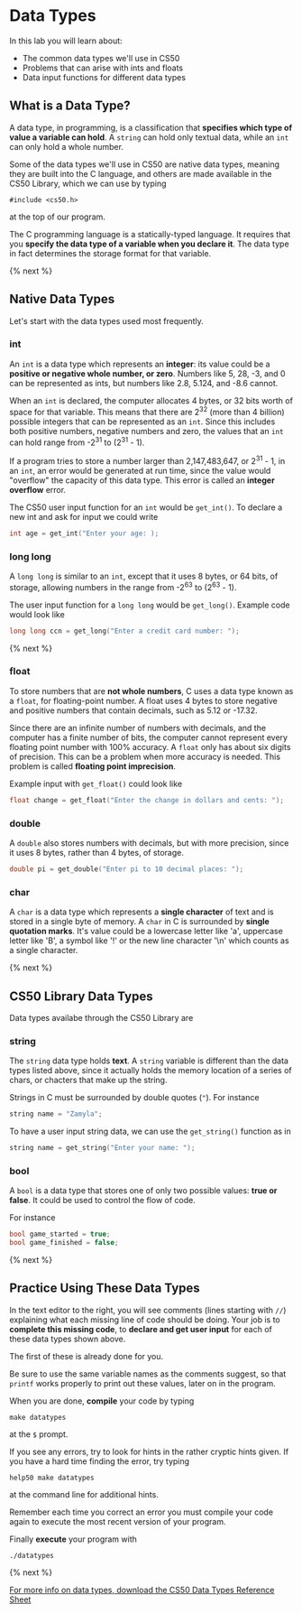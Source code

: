 # Data Types

In this lab you will learn about:

- The common data types we'll use in CS50
- Problems that can arise with ints and floats
- Data input functions for different data types

## What is a Data Type?

A data type, in programming, is a classification that **specifies which type of value a variable can hold**. A `string` can hold only textual data, while an `int` can only hold a whole number.

Some of the data types we'll use in CS50 are native data types, meaning they are built into the C language, and others are made available in the CS50 Library, which we can use by typing

```
#include <cs50.h>
```

at the top of our program.

The C programming language is a statically-typed language. It requires that you **specify the data type of a variable when you declare it**. The data type in fact determines the storage format for that variable. 

{% next %}

## Native Data Types

Let's start with the data types used most frequently.

### int

An `int` is a data type which represents an **integer**: its value could be a **positive or negative whole number, or zero**. Numbers like 5, 28, -3, and 0 can be represented as ints, but numbers like 2.8, 5.124, and -8.6 cannot. 

When an `int` is declared, the computer allocates 4 bytes, or 32 bits worth of space for that variable. This means that there are 2<sup>32</sup> (more than 4 billion) possible integers that can be represented as an `int`. Since this includes both positive numbers, negative numbers and zero, the values that an `int` can hold range from -2<sup>31</sup> to (2<sup>31</sup> - 1).

If a program tries to store a number larger than 2,147,483,647, or 2<sup>31</sup> - 1, in an `int`, an error would be generated at run time, since the value would "overflow" the capacity of this data type. This error is called an **integer overflow** error.

The CS50 user input function for an `int` would be `get_int()`. To declare a new int and ask for input we could write

```c
int age = get_int("Enter your age: );
```

### long long

A `long long` is similar to an `int`, except that it uses 8 bytes, or 64 bits, of storage, allowing numbers in the range from -2<sup>63</sup> to (2<sup>63</sup> - 1).

The user input function for a `long long` would be `get_long()`. Example code would look like

```c
long long ccn = get_long("Enter a credit card number: ");
```

{% next %}

### float

To store numbers that are **not whole numbers**, C uses a data type known as a `float`, for floating-point number. A float uses 4 bytes to store negative and positive numbers that contain decimals, such as 5.12 or -17.32. 

Since there are an infinite number of numbers with decimals, and the computer has a finite number of bits, the computer cannot represent every floating point number with 100% accuracy. A `float` only has about six digits of precision. This can be a problem when more accuracy is needed. This problem is called **floating point imprecision**.

Example input with `get_float()` could look like

```c
float change = get_float("Enter the change in dollars and cents: ");
```

### double

A `double` also stores numbers with decimals, but with more precision, since it uses 8 bytes, rather than 4 bytes, of storage.

```c
double pi = get_double("Enter pi to 10 decimal places: ");
```

### char

A `char` is a data type which represents a **single character** of text and is stored in a single byte of memory. A `char` in C is surrounded by **single quotation marks**.  It's value could be a lowercase letter like 'a', uppercase letter like 'B', a symbol like '!' or the new line character '\n' which counts as a single character.

{% next %}

## CS50 Library Data Types

Data types availabe through the CS50 Library are

### string

The `string` data type holds **text**. A `string` variable is different than the data types listed above, since it actually holds the memory location of a series of chars, or chacters that make up the string. 

Strings in C must be surrounded by double quotes (`"`). For instance

```c
string name = "Zamyla";
```

To have a user input string data, we can use the `get_string()` function as in

```c
string name = get_string("Enter your name: ");
```

### bool

A `bool` is a data type that stores one of only two possible values: **true or false**. It could be used to control the flow of code.

For instance

```c
bool game_started = true;
bool game_finished = false;
```
<!--
{% spoiler "More on Data Types" %}

{% video https://www.youtube.com/watch?v=Fc9htmvVZ9U %}

{% endspoiler %}
-->

{% next %}

## Practice Using These Data Types

In the text editor to the right, you will see comments (lines starting with `//`) explaining what each missing line of code should be doing. Your job is to **complete this missing code**, to **declare and get user input** for each of these data types shown above. 

The first of these is already done for you.

Be sure to use the same variable names as the comments suggest, so that `printf` works properly to print out these values, later on in the program.

When you are done, **compile** your code by typing

```
make datatypes
```

at the `$` prompt.

If you see any errors, try to look for hints in the rather cryptic hints given. If you have a hard time finding the error, try typing

```
help50 make datatypes
```
at the command line for additional hints.

Remember each time you correct an error you must compile your code again to execute the most recent version of your program.

Finally **execute** your program with

```
./datatypes
```

{% next %}

<!-- 

## Testing

### Correctness

Before turning in your solution, be sure to test the correctness of your program with check50, by executing the below.

```
check50 <slug goes here>
```
  
### Style

If you pass all the check50 test cases, and get all green smiley faces, try checking style50, as with:

```
style50 datatypes.c
```

When your program compiles and passes the style test, you have completed Data Types!

## Submit

To submit your code, execute

```
submit50 <slug>
```

Your submission should be graded for corretness and style withing a few minutes on [cs50.me](https://cs50.me/) -->

[For more info on data types, download the CS50 Data Types Reference Sheet](https://ap.cs50.school/assets/pdfs/unit1/data_types.pdf)
